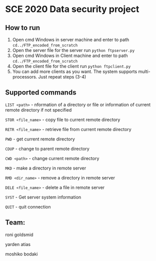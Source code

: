 # SCE 2020 Data security project

## How to run

1. Open cmd Windows in server machine and enter to path `cd../FTP_encoded_from_scratch`
2. Open the server file for the server run `python ftpserver.py`
3. Open cmd Windows in Client machine and enter to path `cd../FTP_encoded_from_scratch`
4. Open the client file for the client run `python ftpclient.py`
5. You can add more clients as you want. The system supports multi-processors. Just repeat steps (3-4)

## Supported commands

`LIST <path>` - nformation of a directory or file or information of current remote directory if not specified

`STOR <file_name>` - copy file to current remote directory 

`RETR <file_name>` - retrieve file from current remote directory

`PWD` - get current remote directory

`CDUP` - change to parent remote directory

`CWD <path>` - change current remote directory

`MKD` - make a directory in remote server

`RMD <dir_name>` - remove a directory in remote server

`DELE <file_name>` - delete a file in remote server 

`SYST` - Get server system information

`QUIT` - quit connection


## Team:

roni goldsmid

yarden atias

moshiko bodaki


